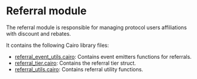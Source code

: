 # Referral module

The referral module is responsible for managing protocol users affiliations with discount and rebates.

It contains the following Cairo library files:

- [referral_event_utils.cairo](https://github.com/keep-starknet-strange/gojo/blob/main/src/referral/referral_event_utils.cairo): Contains event emitters functions for referrals.
- [referral_tier.cairo](https://github.com/keep-starknet-strange/gojo/blob/main/src/referral/referral_tier.cairo): Contains the referral tier struct.
- [referral_utils.cairo](https://github.com/keep-starknet-strange/gojo/blob/main/src/referral/referral_utils.cairo): Contains referral utility functions.
